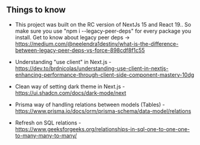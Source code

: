 ## Things to know

- This project was built on the RC version of NextJs 15 and React 19.. So make sure you use "npm i <package> --legacy-peer-deps" for every package you install. Get to know about
legacy peer deps -> https://medium.com/@neelendra1destiny/what-is-the-difference-between-legacy-peer-deps-vs-force-898cdf8f1c55

- Understanding "use client" in Next.js - https://dev.to/brdnicolas/understanding-use-client-in-nextjs-enhancing-performance-through-client-side-component-mastery-10dg

- Clean way of setting dark theme in Next.js - https://ui.shadcn.com/docs/dark-mode/next

- Prisma way of handling relations between models (Tables) - https://www.prisma.io/docs/orm/prisma-schema/data-model/relations

- Refresh on SQL relations - https://www.geeksforgeeks.org/relationships-in-sql-one-to-one-one-to-many-many-to-many/
